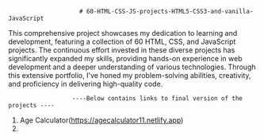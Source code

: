                         # 60-HTML-CSS-JS-projects-HTML5-CSS3-and-vanilla-JavaScript
This comprehensive project showcases my dedication to learning and development, featuring a collection of 60 HTML, CSS, and JavaScript projects. The continuous effort invested in these diverse projects has significantly expanded my skills, providing hands-on experience in web development and a deeper understanding of various technologies. Through this extensive portfolio, I've honed my problem-solving abilities, creativity, and proficiency in delivering high-quality code.

                      ----Below contains links to final version of the projects ----

1) Age Calculator(https://agecalculator11.netlify.app)
2)
 
